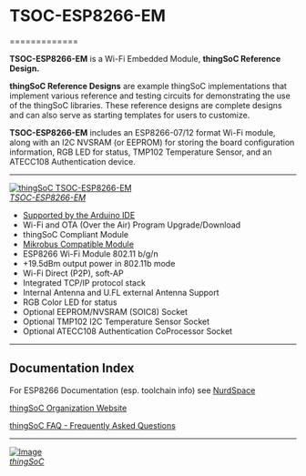 # TSOC-ESP8266-EM
=============

**TSOC-ESP8266-EM** is a Wi-Fi Embedded Module, **thingSoC Reference Design.** 

**thingSoC Reference Designs** are example thingSoC implementations that implement
various reference and testing circuits for demonstrating the use of the thingSoC libraries.
These reference designs are complete designs and can also serve as starting templates for users to customize.

**TSOC-ESP8266-EM** includes an ESP8266-07/12 format Wi-Fi module, 
along with an I2C NVSRAM (or EEPROM) for storing the board configuration information,
RGB LED for status, TMP102 Temperature Sensor, and an ATECC108 Authentication device.

---------------------------------------

[![thingSoC TSOC-ESP8266-EM](http://thingsoc.github.io/img/projects/TSOC-ESP8266-EM/TSOC-ESP8266-EM_top.png)  
*TSOC-ESP8266-EM*](https://github.com/thingSoC/TSOC-ESP8266-EM)

* [Supported by the Arduino IDE](https://www.arduino.cc/) 
* Wi-Fi and OTA (Over the Air) Program Upgrade/Download
* thingSoC Compliant Module
* [Mikrobus Compatible Module](http://www.mikroe.com/mikrobus/) 
* ESP8266 Wi-Fi Module 802.11 b/g/n
* +19.5dBm output power in 802.11b mode
* Wi-Fi Direct (P2P), soft-AP
* Integrated TCP/IP protocol stack
* Internal Antenna and U.FL external Antenna Support
* RGB Color LED for status
* Optional EEPROM/NVSRAM (SOIC8) Socket
* Optional TMP102 I2C Temperature Sensor Socket
* Optional ATECC108 Authentication CoProcessor Socket

---------------------------------------

## Documentation Index <a name="documentation_index"/>

For ESP8266 Documentation (esp. toolchain info) see [NurdSpace](https://nurdspace.nl/ESP8266)

[thingSoC Organization Website](http://thingSoC.github.io)

[thingSoC FAQ - Frequently Asked Questions](http://thingsoc.github.io/support/faq.html)

---------------------------------------

[![Image](http://thingsoc.github.io/img/projects/thingSoC/thingSoC_thumb.png?raw=true)  
*thingSoC*](http://thingsoc.github.io)
